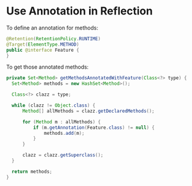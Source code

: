 # Use Annotation in Reflection

To define an annotation for methods:

  ```java
@Retention(RetentionPolicy.RUNTIME)
@Target(ElementType.METHOD)
public @interface Feature {
}
  ```

To get those annotated methods:

  ```java
private Set<Method> getMethodsAnnotatedWithFeature(Class<?> type) {
	Set<Method> methods = new HashSet<Method>();

	Class<?> clazz = type;

	while (clazz != Object.class) {
		Method[] allMethods = clazz.getDeclaredMethods();

		for (Method m : allMethods) {
			if (m.getAnnotation(Feature.class) != null) {
				methods.add(m);
			}
		}

		clazz = clazz.getSuperclass();
	}

	return methods;
}
  ```
